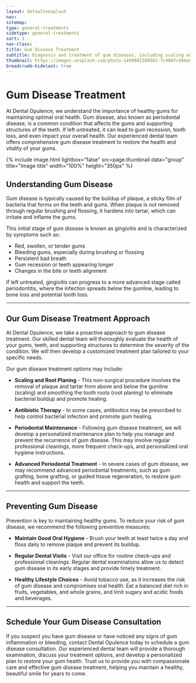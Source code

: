 ```yaml
---
layout: defaultnosplash
nav: 
sitemap: 
type: general-treatments
sidetype: general-treatments
sort: 3
nav-class: 
title: Gum Disease Treatment
subtitle: Diagnosis and treatment of gum diseases, including scaling and root planing, to promote healthy gums and prevent further complications.
thumbnail: https://images.unsplash.com/photo-1499081589563-7c400fcd94e8?ixlib=rb-4.0.3&ixid=MnwxMjA3fDB8MHxwaG90by1wYWdlfHx8fGVufDB8fHx8&auto=format&fit=crop&w=2071&q=80
breadcrumb-hidelast: true
---
```


# Gum Disease Treatment

At Dental Opulence, we understand the importance of healthy gums for maintaining optimal oral health. Gum disease, also known as periodontal disease, is a common condition that affects the gums and supporting structures of the teeth. If left untreated, it can lead to gum recession, tooth loss, and even impact your overall health. Our experienced dental team offers comprehensive gum disease treatment to restore the health and vitality of your gums.

{% include image.html lightbox="false" src=page.thumbnail data="group" title="Image title" width="100%" height="350px" %}

## Understanding Gum Disease

Gum disease is typically caused by the buildup of plaque, a sticky film of bacteria that forms on the teeth and gums. When plaque is not removed through regular brushing and flossing, it hardens into tartar, which can irritate and inflame the gums.

This initial stage of gum disease is known as gingivitis and is characterized by symptoms such as:

- Red, swollen, or tender gums
- Bleeding gums, especially during brushing or flossing
- Persistent bad breath
- Gum recession or teeth appearing longer
- Changes in the bite or teeth alignment

If left untreated, gingivitis can progress to a more advanced stage called periodontitis, where the infection spreads below the gumline, leading to bone loss and potential tooth loss.

----

## Our Gum Disease Treatment Approach

At Dental Opulence, we take a proactive approach to gum disease treatment. Our skilled dental team will thoroughly evaluate the health of your gums, teeth, and supporting structures to determine the severity of the condition. We will then develop a customized treatment plan tailored to your specific needs.

Our gum disease treatment options may include:

- **Scaling and Root Planing** - This non-surgical procedure involves the removal of plaque and tartar from above and below the gumline (scaling) and smoothing the tooth roots (root planing) to eliminate bacterial buildup and promote healing.

- **Antibiotic Therapy** - In some cases, antibiotics may be prescribed to help control bacterial infection and promote gum healing.

- **Periodontal Maintenance** - Following gum disease treatment, we will develop a personalized maintenance plan to help you manage and prevent the recurrence of gum disease. This may involve regular professional cleanings, more frequent check-ups, and personalized oral hygiene instructions.

- **Advanced Periodontal Treatment** - In severe cases of gum disease, we may recommend advanced periodontal treatments, such as gum grafting, bone grafting, or guided tissue regeneration, to restore gum health and support the teeth.

----

## Preventing Gum Disease

Prevention is key to maintaining healthy gums. To reduce your risk of gum disease, we recommend the following preventive measures:

- **Maintain Good Oral Hygiene** - Brush your teeth at least twice a day and floss daily to remove plaque and prevent its buildup.

- **Regular Dental Visits** - Visit our office for routine check-ups and professional cleanings. Regular dental examinations allow us to detect gum disease in its early stages and provide timely treatment.

- **Healthy Lifestyle Choices** - Avoid tobacco use, as it increases the risk of gum disease and compromises oral health. Eat a balanced diet rich in fruits, vegetables, and whole grains, and limit sugary and acidic foods and beverages.

----

## Schedule Your Gum Disease Consultation

If you suspect you have gum disease or have noticed any signs of gum inflammation or bleeding, contact Dental Opulence today to schedule a gum disease consultation. Our experienced dental team will provide a thorough examination, discuss your treatment options, and develop a personalized plan to restore your gum health. Trust us to provide you with compassionate care and effective gum disease treatment, helping you maintain a healthy, beautiful smile for years to come.
